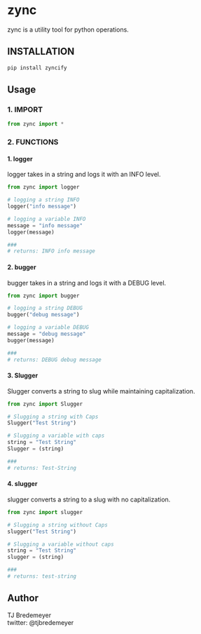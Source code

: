 # zync

zync is a utility tool for python operations.

## INSTALLATION

```bash
pip install zyncify
```

## Usage

### 1. IMPORT

```python
from zync import *
```

### 2. FUNCTIONS

#### 1. logger

logger takes in a string and logs it with an INFO level.  

```python
from zync import logger

# logging a string INFO
logger("info message")

# logging a variable INFO
message = "info message"
logger(message)

###
# returns: INFO info message
```  

#### 2. bugger

bugger takes in a string and logs it with a DEBUG level.  

```python
from zync import bugger

# logging a string DEBUG
bugger("debug message")

# logging a variable DEBUG
message = "debug message"
bugger(message)

###
# returns: DEBUG debug message
```  

#### 3. Slugger  

Slugger converts a string to slug while maintaining capitalization.  

```python
from zync import Slugger

# Slugging a string with Caps
Slugger("Test String")

# Slugging a variable with caps
string = "Test String"
Slugger = (string)

###
# returns: Test-String
```  
  
#### 4. slugger  

slugger converts a string to a slug with no capitalization.

```python
from zync import slugger

# Slugging a string without Caps
slugger("Test String")

# Slugging a variable without caps
string = "Test String"
slugger = (string)

###
# returns: test-string
```  

## Author

TJ Bredemeyer  
twitter: @tjbredemeyer
